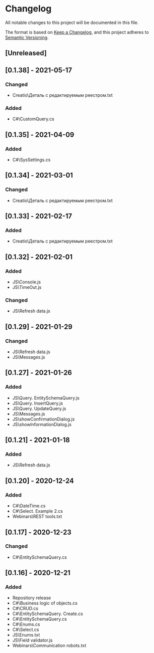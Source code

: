 # Changelog
All notable changes to this project will be documented in this file.

The format is based on [Keep a Changelog](https://keepachangelog.com/en/1.0.0/),
and this project adheres to [Semantic Versioning](https://semver.org/spec/v2.0.0.html).

## [Unreleased]

## [0.1.38] - 2021-05-17
### Changed
- Creatio\Деталь с редактируемым реестром.txt
### Added
- C#\CustomQuery.cs

## [0.1.35] - 2021-04-09
### Added
- C#\SysSettings.cs

## [0.1.34] - 2021-03-01
### Changed
- Creatio\Деталь с редактируемым реестром.txt

## [0.1.33] - 2021-02-17
### Added
- Creatio\Деталь с редактируемым реестром.txt

## [0.1.32] - 2021-02-01
### Added
- JS\Console.js
- JS\TimeOut.js
### Changed
- JS\Refresh data.js

## [0.1.29] - 2021-01-29
### Changed
- JS\Refresh data.js
- JS\Messages.js

## [0.1.27] - 2021-01-26
### Added
- JS\Query. EntitySchemaQuery.js
- JS\Query. InsertQuery.js
- JS\Query. UpdateQuery.js
- JS\Messages.js
- JS\showConfirmationDialog.js
- JS\showInformationDialog.js

## [0.1.21] - 2021-01-18
### Added
- JS\Refresh data.js

## [0.1.20] - 2020-12-24
### Added
- C#\DateTime.cs
- C#\Select. Example 2.cs
- Webinars\REST tools.txt

## [0.1.17] - 2020-12-23
### Changed
- C#\EntitySchemaQuery.cs

## [0.1.16] - 2020-12-21
### Added
- Repository release
- C#\Business logic of objects.cs
- C#\CRUD.cs
- C#\EntitySchemaQuery. Create.cs
- C#\EntitySchemaQuery.cs
- C#\Enums.cs
- C#\Select.cs
- JS\Enums.txt
- JS\Field validator.js
- Webinars\Communication robots.txt
